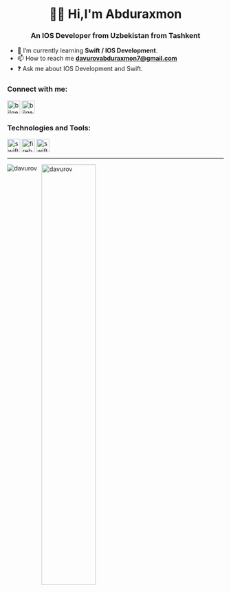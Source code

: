 <h1 align="center" width="30" /> 👨‍💻 Hi,I'm Abduraxmon</h1>
<h3 align="center">An IOS Developer from Uzbekistan from Tashkent</h3>



- 🌱 I’m currently learning <strong>Swift / IOS Development</strong>.
- 📫 How to reach me  **davurovabduraxmon7@gmail.com**
- ❓ Ask me about IOS Development and Swift.


<h3 align="left">Connect with me:</h3>
<p style="text-align:left">
<a href="https://www.linkedin.com/in/abduramon-davurov-618389257/" target="blank"><img align="center" src="https://user-images.githubusercontent.com/113560218/230282301-e8fd26cf-fa07-4102-bc2f-1416199abe4b.png" alt="bilgecakar" height="30" width="30" /></a>
<a href="https://t.me/Davurov_002" target="blank"><img align="center" src="https://user-images.githubusercontent.com/113560218/230284629-49cc334a-271c-429b-80fe-d4c963216c59.jpeg" alt="bilgecakar" height="30" width="30" /></a>
</p>

<h3 align="left">Technologies and Tools:</h3>
<p style="text-align:left">
<a href="https://developer.apple.com/swift/" target="blank"><img align="center" src="https://cdn-icons-png.flaticon.com/512/214/214542.png" alt="swift" height="30" width="30" /></a>
<a href="https://firebase.google.com/" target="blank"><img align="center" src="https://e7.pngegg.com/pngimages/119/167/png-clipart-firebase-cloud-messaging-google-developers-software-development-kit-google-angle-triangle-thumbnail.png" alt="firebase" height="30" width="30" /></a>
<a href="https://developer.apple.com/swift/" target="blank"><img align="center" src="https://user-images.githubusercontent.com/113560218/230285938-c7233163-590a-46db-8382-bb48e6582326.jpeg" alt="swiftUI" height="30" width="30" /></a>
</p>
<hr></hr>

<p><img align="left" src="https://github-readme-stats.vercel.app/api/top-langs?username=davurov&show_icons=true&bg_color=50,e96205,904e99&title_color=fff&text_color=fff&icon_color=f2f2f2&locale=en&layout=compact&count-private=true" alt="davurov" /></p>

<p>&nbsp;
 <img align="center" src="https://github-readme-stats.vercel.app/api?username=davurov&show_icons=true&bg_color=50,e96205,904e99&title_color=fff&text_color=fff&icon_color=f2f2f2&locale=en&count_private=true&hide=issues" alt="davurov" width="50%" /></p>

<!---
davurov/davurov is a ✨ special ✨ repository because its `README.md` (this file) appears on your GitHub profile.
You can click the Preview link to take a look at your changes.<img width="306" alt="Screenshot 2023-03-30 at 01 17 34" 

--->
